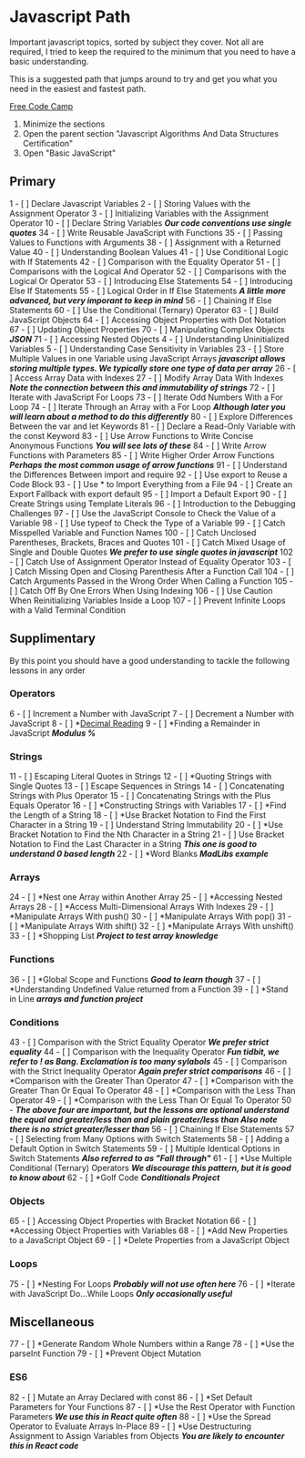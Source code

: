 # Javascript Path 

Important javascript topics, sorted by subject they cover. Not all are required, I tried to keep the required to the minimum that you need to have a basic understanding.

This is a suggested path that jumps around to try and get you what you need in the easiest and fastest path.

[Free Code Camp](https://learn.freecodecamp.org/) 

1. Minimize the sections
2. Open the parent section "Javascript Algorithms And Data Structures Certification"
3. Open "Basic JavaScript"

## Primary

1    - [ ] Declare Javascript Variables
2    - [ ] Storing Values with the Assignment Operator
3    - [ ] Initializing Variables with the Assignment Operator
10    - [ ] Declare String Variables **_Our code conventions use single quotes_**
34    - [ ] Write Reusable JavaScript with Functions
35    - [ ] Passing Values to Functions with Arguments
38    - [ ] Assignment with a Returned Value
40    - [ ] Understanding Boolean Values
41    - [ ] Use Conditional Logic with If Statements
42    - [ ] Comparison with the Equality Operator
51    - [ ] Comparisons with the Logical And Operator
52    - [ ] Comparisons with the Logical Or Operator
53    - [ ] Introducing Else Statements
54    - [ ] Introducing Else If Statements
55    - [ ] Logical Order in If Else Statements **_A little more advanced, but very imporant to keep in mind_**
56    - [ ] Chaining If Else Statements
60    - [ ] Use the Conditional (Ternary) Operator
63    - [ ] Build JavaScript Objects
64    - [ ] Accessing Object Properties with Dot Notation
67    - [ ] Updating Object Properties
70    - [ ] Manipulating Complex Objects **_JSON_**
71    - [ ] Accessing Nested Objects
4    - [ ] Understanding Uninitialized Variables
5    - [ ] Understanding Case Sensitivity in Variables
23    - [ ] Store Multiple Values in one Variable using JavaScript Arrays **_javascript allows storing multiple types. We typically store one type of data per array_**
26    - [ ] Access Array Data with Indexes
27    - [ ] Modify Array Data With Indexes **_Note the connection between this and immutability of strings_**
72    - [ ] Iterate with JavaScript For Loops
73    - [ ] Iterate Odd Numbers With a For Loop
74    - [ ] Iterate Through an Array with a For Loop **_Although later you will learn about a method to do this differently_**
80    - [ ] Explore Differences Between the var and let Keywords
81    - [ ] Declare a Read-Only Variable with the const Keyword
83    - [ ] Use Arrow Functions to Write Concise Anonymous Functions **_You will see lots of these_**
84    - [ ] Write Arrow Functions with Parameters
85    - [ ] Write Higher Order Arrow Functions **_Perhaps the most common usage of arrow functions_**
91    - [ ] Understand the Differences Between import and require
92    - [ ] Use export to Reuse a Code Block
93    - [ ] Use * to Import Everything from a File
94    - [ ] Create an Export Fallback with export default
95    - [ ] Import a Default Export
90    - [ ] Create Strings using Template Literals
96    - [ ] Introduction to the Debugging Challenges
97    - [ ] Use the JavaScript Console to Check the Value of a Variable
98    - [ ] Use typeof to Check the Type of a Variable
99    - [ ] Catch Misspelled Variable and Function Names
100    - [ ] Catch Unclosed Parentheses, Brackets, Braces and Quotes
101    - [ ] Catch Mixed Usage of Single and Double Quotes **_We prefer to use single quotes in javascript_**
102    - [ ] Catch Use of Assignment Operator Instead of Equality Operator
103    - [ ] Catch Missing Open and Closing Parenthesis After a Function Call
104    - [ ] Catch Arguments Passed in the Wrong Order When Calling a Function
105    - [ ] Catch Off By One Errors When Using Indexing
106    - [ ] Use Caution When Reinitializing Variables Inside a Loop
107    - [ ] Prevent Infinite Loops with a Valid Terminal Condition

## Supplimentary
By this point you should have a good understanding to tackle the following lessons in any order
### Operators
6    - [ ] Increment a Number with JavaScript
7    - [ ] Decrement a Number with JavaScript
8    - [ ] *[Decimal Reading](https://en.wikipedia.org/wiki/Floating-point_arithmetic#Accuracy_problems)
9    - [ ] *Finding a Remainder in JavaScript **_Modulus %_**

### Strings
11    - [ ] Escaping Literal Quotes in Strings
12    - [ ] *Quoting Strings with Single Quotes
13    - [ ] Escape Sequences in Strings
14    - [ ] Concatenating Strings with Plus Operator
15    - [ ] Concatenating Strings with the Plus Equals Operator
16    - [ ] *Constructing Strings with Variables
17    - [ ] *Find the Length of a String
18    - [ ] *Use Bracket Notation to Find the First Character in a String
19    - [ ] Understand String Immutability
20    - [ ] *Use Bracket Notation to Find the Nth Character in a String
21    - [ ] Use Bracket Notation to Find the Last Character in a String **_This one is good to understand 0 based length_**
22    - [ ] *Word Blanks **_MadLibs example_**

### Arrays
24    - [ ] *Nest one Array within Another Array
25    - [ ] *Accessing Nested Arrays
28    - [ ] *Access Multi-Dimensional Arrays With Indexes
29    - [ ] *Manipulate Arrays With push()
30    - [ ] *Manipulate Arrays With pop()
31    - [ ] *Manipulate Arrays With shift()
32    - [ ] *Manipulate Arrays With unshift()
33    - [ ] *Shopping List **_Project to test array knowledge_**

### Functions
36    - [ ] *Global Scope and Functions **_Good to learn though_**
37    - [ ] *Understanding Undefined Value returned from a Function
39    - [ ] *Stand in Line **_arrays and function project_**

### Conditions
43    - [ ] Comparison with the Strict Equality Operator **_We prefer strict equality_**
44    - [ ] Comparison with the Inequality Operator **_Fun tidbit, we refer to ! as Bang. Exclamation is too many sylabols_**
45    - [ ] Comparison with the Strict Inequality Operator **_Again prefer strict comparisons_**
46    - [ ] *Comparison with the Greater Than Operator
47    - [ ] *Comparison with the Greater Than Or Equal To Operator
48    - [ ] *Comparison with the Less Than Operator
49    - [ ] *Comparison with the Less Than Or Equal To Operator
50    - **_The above four are important, but the lessons are optional understand the equal and greater/less than and plain greater/less than Also note there is no strict greater/lesser than_**
56    - [ ] Chaining If Else Statements
57    - [ ] Selecting from Many Options with Switch Statements
58    - [ ] Adding a Default Option in Switch Statements
59    - [ ] Multiple Identical Options in Switch Statements **_Also referred to as "Fall through"_**
61    - [ ] *Use Multiple Conditional (Ternary) Operators **_We discourage this pattern, but it is good to know about_**
62    - [ ] *Golf Code **_Conditionals Project_**

### Objects
65    - [ ] Accessing Object Properties with Bracket Notation
66    - [ ] *Accessing Object Properties with Variables
68    - [ ] *Add New Properties to a JavaScript Object
69    - [ ] *Delete Properties from a JavaScript Object

### Loops
75    - [ ] *Nesting For Loops **_Probably will not use often here_**
76    - [ ] *Iterate with JavaScript Do...While Loops **_Only occasionally useful_**

## Miscellaneous
77    - [ ] *Generate Random Whole Numbers within a Range
78    - [ ] *Use the parseInt Function
79    - [ ] *Prevent Object Mutation

### ES6

82    - [ ] Mutate an Array Declared with const
86    - [ ] *Set Default Parameters for Your Functions
87    - [ ] *Use the Rest Operator with Function Parameters **_We use this in React quite often_**
88    - [ ] *Use the Spread Operator to Evaluate Arrays In-Place
89    - [ ] *Use Destructuring Assignment to Assign Variables from Objects **_You are likely to encounter this in React code_**
